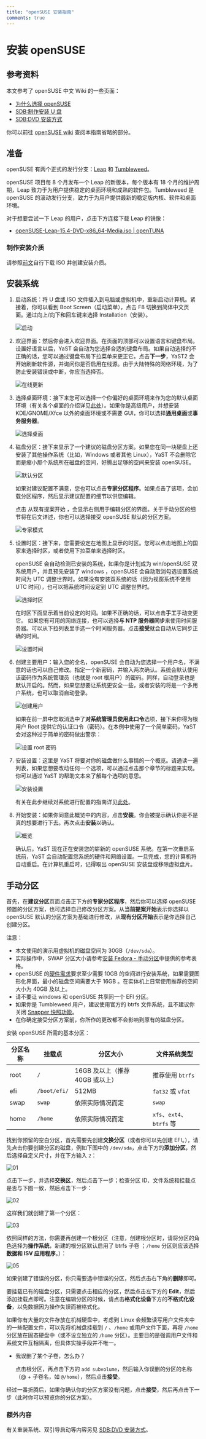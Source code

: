 ```yaml
---
title: "openSUSE 安装指南"
comments: true
---
```


# 安装 openSUSE

## 参考资料

本文参考了 openSUSE 中文 Wiki 的一些页面：

- [为什么选择 openSUSE](https://zh.opensuse.org/%E4%B8%BA%E4%BB%80%E4%B9%88%E9%80%89%E6%8B%A9_openSUSE)
- [SDB:制作安装 U 盘](https://zh.opensuse.org/SDB:%E5%88%B6%E4%BD%9C%E5%AE%89%E8%A3%85_U_%E7%9B%98)
- [SDB:DVD 安装方式](https://zh.opensuse.org/SDB:DVD_%E5%AE%89%E8%A3%85%E6%96%B9%E5%BC%8F)

你可以前往 [openSUSE wiki](https://zh.opensuse.org/) 查阅本指南省略的部分。

## 准备

openSUSE 有两个正式的发行分支：[Leap](https://zh.opensuse.org/Portal:Leap) 和 [Tumbleweed](https://zh.opensuse.org/Portal:Tumbleweed)。

openSUSE 项目每 8 个月发布一个 Leap 的新版本，每个版本有 18 个月的维护周期，Leap 致力于为用户提供稳定的桌面环境和成熟的软件包。Tumbleweed 是 openSUSE 的滚动发行分支，致力于为用户提供最新的稳定版内核、软件和桌面环境。

对于想要尝试一下 Leap 的用户，点击下方连接下载 Leap 的镜像：

- [openSUSE-Leap-15.4-DVD-x86_64-Media.iso | openTUNA](https://opentuna.cn/opensuse/distribution/openSUSE-current/iso/openSUSE-Leap-15.4-DVD-x86_64-Media.iso)

### 制作安装介质

请参照[前文](./pre-install.md)自行下载 ISO 并创建安装介质。

## 安装系统

1. 启动系统：将 U 盘或 ISO 文件插入到电脑或虚拟机中，重新启动计算机。紧接着，你可以看到 Boot Screen（启动菜单），点击 F8 切换到简体中文页面。通过向上/向下和回车键来选择 Installation（安装）。</p>
    ![启动](./assets/openSUSE/OpenSUSE_startup.png)

2. 欢迎界面：然后你会进入欢迎界面。在页面的顶部可以设置语言和键盘布局。设置好语言以后，YaST 会自动为您选择合适的键盘布局。如果自动选择的不正确的话，您可以通过键盘布局下拉菜单来更正它。点击**下一步**，YaST2 会开始刷新软件源，并询问你是否启用在线源。由于大陆特殊的网络环境，为了防止安装错误或中断，你应当选择否。</p>
   ![在线更新](./assets/openSUSE/Online_update_or_not.png)

3. 选择桌面环境：接下来您可以选择一个你偏好的桌面环境来作为您的默认桌面环境（有关各个桌面的介绍详见[此处](https://zh.opensuse.org/SDB:%E5%A6%82%E4%BD%95%E4%BB%8E_Windows_%E8%BF%81%E7%A7%BB#.E6.A1.8C.E9.9D.A2.E7.8E.AF.E5.A2.83.E4.B8.8E.E4.B8.AD.E6.96.87.E7.8E.AF.E5.A2.83)）。如果你是高级用户，并想安装 KDE/GNOME/Xfce 以外的桌面环境或不需要 GUI，你可以选择**通用桌面**或**事务服务器**。</p>
    ![选择桌面](./assets/openSUSE/Choose_de_for_linux.png)

4. 磁盘分区：接下来显示了一个建议的磁盘分区方案。如果您在同一块硬盘上还安装了其他操作系统（比如，Windows 或者其他 Linux），YaST 不会删除它而是缩小那个系统所在磁盘的空间，好腾出足够的空间来安装 openSUSE。</p>
   ![默认分区](./assets/openSUSE/Default_partitioning.png)</p>
   如果对建议配置不满意，您也可以点击**专家分区程序**。如果点击了该项，会加载分区程序，然后显示建议配置的细节以供您编辑。</p>
   点击 从现有提案开始 ，会显示右侧用于编辑分区的界面。关于手动分区的细节将在后文详述，你也可以选择接受 openSUSE 默认的分区方案。</p>
   ![专家模式](./assets/openSUSE/Partitioning_tool.png)

5. 设置时区：接下来，您需要设定在地图上显示的时区。您可以点击地图上的国家来选择时区，或者使用下拉菜单来选择时区。</p>openSUSE 会自动检测已安装的系统，如果你是计划成为 win/openSUSE 双系统用户，并且预先安装了 windows ，openSUSE 会自动取消勾选设置系统时间为 UTC 调整世界时。如果没有安装双系统的话（因为视窗系统不使用 UTC 时间），也可以把系统时间设定到 UTC 调整世界时。</p>
    ![选择时区](./assets/openSUSE/Time_and_zones.png)</p>
    在时区下面显示着当前设定的时间。如果不正确的话，可以点击**手工**手动变更它。 如果您有可用的网络连接，也可以选择**与 NTP 服务器同步**来使用时间服务器。可以从下拉列表里手选一个时间服务器。点击**接受**就会自动从它同步正确的时间。</p>
    ![设置时间](./assets/openSUSE/DVD_installer_time-ntp.png)

6. 创建主要用户：输入您的全名，openSUSE 会自动为您选择一个用户名，不满意的话也可以自己修改。指定一个新密码，并输入两次确认。系统会默认使用该密码作为系统管理员（也就是 root 根用户）的密码。同样，自动登录也是默认开启的。然而，如果您想要让系统更安全一些，或者安装的将是一个多用户系统，也可以取消自动登录。</p>
    ![创建用户](./assets/openSUSE/Create_account.png)</p>
    如果在前一屏中您取消选中了**对系统管理员使用此口令**选项，接下来你得为根用户 Root 提供它的认证口令（密码）。在本例中使用了一个简单密码，YaST 会对这种过于简单的密码做出警示：</p>
    ![设置 root 密码](./assets/openSUSE/DVD_install_guide_-_root_account.png)

7. 安装设置：这里是 YaST 将要对你的磁盘做什么事情的一个概览。请通读一遍列表，如果您想要改动任何一个选项，可以通过点击那个章节的标题来实现。你可以通过 YaST 的帮助文本来了解每个选项的意思。</p>
    ![安装设置](./assets/openSUSE/DVD_installer_review.png)</p>
    有关在此步继续对系统进行配置的指南详见[此处](https://zh.opensuse.org/SDB:DVD_%E5%AE%89%E8%A3%85%E6%96%B9%E5%BC%8F#.E7.AC.AC.E5.85.AD.E6.AD.A5.EF.BC.9A.E5.AE.89.E8.A3.85.E8.AE.BE.E7.BD.AE)。

8. 开始安装：如果你同意此概览中的内容，点击**安装**。你会被提示确认你是不是真的想要进行下去。再次点击**安装**以确认。</p>
    ![概览](./assets/openSUSE/DVD_installer_guide_overview.png)</p>
    确认后，YaST 现在正在安装您的崭新的 openSUSE 系统。在第一次重启系统前，YaST 会自动配置您系统的硬件和网络设置。一旦完成，您的计算机将自动重启。在计算机重启时，记得取出 openSUSE 安装盘或移除虚拟盘片。

## 手动分区

首先，在**建议分区**页面点击正下方的**专家分区程序**，然后你可以选择 openSUSE 预置的分区方案，也可选择自己修改分区方案。从**当前提案开始**表示你选择以 openSUSE 默认的分区方案为基础进行修改，从**现有分区开始**表示是你选择自己创建分区。

注意：

- 本文使用的演示用虚拟机的磁盘空间为 30GB（`/dev/sda`）。
- 实际操作中，SWAP 分区大小请参考[安装 Fedora - 手动分区](https://linuxhitchhiker.github.io/THGLG/entry/installation/fedora/#%E6%89%8B%E5%8A%A8%E5%88%86%E5%8C%BA)中提供的参考表格。
- openSUSE 的[硬件需求](https://zh.opensuse.org/Hardware_requirements_15.2)要求至少需要 10GB 的空间进行安装系统，如果需要图形化界面，最小的磁盘空间需要大于 16GB 。在实体机上日常使用推荐的空间大小为 40GB 及以上。
- 请不要让 windows 和 openSUSE 共享同一个 EFI 分区。
- 如果你是 Tumbleweed 用户，建议使用官方的 btrfs 文件系统，且不建议你关闭 [Snapper 快照功能](https://zh.opensuse.org/SDB:Snapper_Tutorial)。
- 在你确定接受分区方案前，你所作的更改都不会影响到原有的磁盘分区。

安装 openSUSE 所需的基本分区：

|分区名称|挂载点|分区大小|文件系统类型|
|---|---|---|---|
|root|`/`|16GB 及以上（推荐 40GB 或以上）|推荐使用 `btrfs`|
|efi|`/boot/efi/`|512MB|`fat32` 或 `vfat`|
|swap|`swap`|依照实际情况而定|`swap`|
|home|`/home`|依照实际情况而定|`xfs`、`ext4`、`btrfs` 等|

找到你预留的空白分区，首先需要先创建**交换分区**（或者你可以先创建 EFI。），请先点击你要创建分区的磁盘，例如下图中的 `/dev/sda`，点击下方的**添加分区**，然后选择自定义尺寸，并在下方输入 `2`：

![01](./assets/openSUSE/DVD_partitioning_guide_01.png)

点击下一步，并选择**交换区**，然后点击下一步；检查分区 ID、文件系统和挂载点是否与下图一致，然后点击下一步： 

![02](./assets/openSUSE/DVD_partitioning_guide_02.png)

这样我们就创建了第一个分区： 

![03](./assets/openSUSE/DVD_partitioning_guide_03.png)

依照同样的方法，你需要再创建一个根分区（注意，创建根分区时，请将分区的角色选择为**操作系统**，新建的根分区默认启用了 btrfs 子卷 ；`/home` 分区则应该选择**数据和 ISV 应用程序**。）： 

![05](./assets/openSUSE/DVD_partitioning_guide_05.png)

如果创建了错误的分区，你只需要选中错误的分区，然后点击右下角的**删除**即可。

要挂载已有的磁盘分区，只需要点击相应的分区，然后点击左下方的 **Edit**，然后添加挂载点即可。注意在编辑分区的时候，请点击**格式化设备**下方的**不格式化设备**，以免数据因为操作失误而被格式化。

如果你有大量的文件存放在机械硬盘中，考虑到 Linux 会频繁读写用户文件夹中的一些配置文件，可以先将机械盘挂载到 `/` 、`/home` 或用户文件下面，再将 `/home` 分区放在固态硬盘中（或不设立独立的 `/home` 分区）。主要目的是强调用户文件和系统文件互相隔离，但具体实操手段并不唯一。

- 我误删了某个子卷，怎么办？</p>
点击根分区，再点击下方的 `add subvolume`，然后输入你误删的分区的名称（@ + 子卷名，如 `@/home`），然后点击**接受**。

经过一番折腾后，如果你确认你的分区方案没有问题，点击**接受**，然后再点击下一步（此时你可以预览你的分区方案）。 

### 额外内容

有关重装系统、双引导启动等内容另见 [SDB:DVD 安装方式](https://zh.opensuse.org/SDB:DVD_%E5%AE%89%E8%A3%85%E6%96%B9%E5%BC%8F#.E7.AC.AC.E5.85.AD.E6.AD.A5.EF.BC.9A.E5.AE.89.E8.A3.85.E8.AE.BE.E7.BD.AE)。
